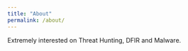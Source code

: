 ```yaml
---
title: "About"
permalink: /about/
---
```


Extremely interested on Threat Hunting, DFIR and Malware.
